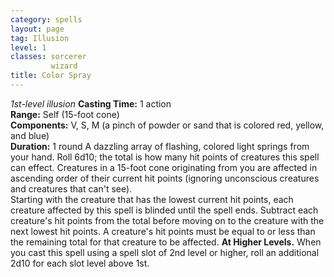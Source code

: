 ```yaml
---
category: spells
layout: page
tag: Illusion
level: 1
classes: sorcerer
         wizard
title: Color Spray 
---
```

_1st-level illusion_ 
**Casting Time:** 1 action   
**Range:** Self (15-foot cone)   
**Components:** V, S, M (a pinch of powder or sand that is colored red, yellow, and blue)    
**Duration:** 1 round 
A dazzling array of flashing, colored light springs from your hand. Roll 6d10; the total is how many hit points of creatures this spell can effect. Creatures in a 15-foot cone originating from you are affected in ascending order of their current hit points (ignoring unconscious creatures and creatures that can't see).    
Starting with the creature that has the lowest current hit points, each creature affected by this spell is blinded until the spell ends. Subtract each creature's hit points from the total before moving on to the creature with the next lowest hit points. A creature's hit points must be equal to or less than the remaining total for that creature to be affected. 
**At Higher Levels.** When you cast this spell using a spell slot of 2nd level or higher, roll an additional 2d10 for each slot level above 1st. 

